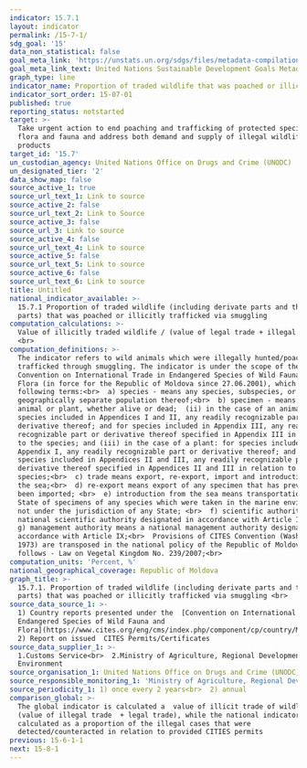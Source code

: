 ```yaml
---
indicator: 15.7.1
layout: indicator
permalink: /15-7-1/
sdg_goal: '15'
data_non_statistical: false
goal_meta_link: 'https://unstats.un.org/sdgs/files/metadata-compilation/Metadata-Goal-15.pdf'
goal_meta_link_text: United Nations Sustainable Development Goals Metadata (PDF 210 KB)
graph_type: line
indicator_name: Proportion of traded wildlife that was poached or illicitly trafficked
indicator_sort_order: 15-07-01
published: true
reporting_status: notstarted
target: >-
  Take urgent action to end poaching and trafficking of protected species of
  flora and fauna and address both demand and supply of illegal wildlife
  products
target_id: '15.7'
un_custodian_agency: United Nations Office on Drugs and Crime (UNODC)
un_designated_tier: '2'
data_show_map: false
source_active_1: true
source_url_text_1: Link to source
source_active_2: false
source_url_text_2: Link to Source
source_active_3: false
source_url_3: Link to source
source_active_4: false
source_url_text_4: Link to source
source_active_5: false
source_url_text_5: Link to source
source_active_6: false
source_url_text_6: Link to source
title: Untitled
national_indicator_available: >-
  15.7.1 Proportion of traded wildlife (including derivate parts and their
  parts) that was poached or illicitly trafficked via smuggling
computation_calculations: >-
  Value of illicitly traded wildlife / (value of legal trade + illegal trade)
  <br>
computation_definitions: >-
  The indicator refers to wild animals which were illegally hunted/poached and
  trafficked through smuggling. The indicator is under the scope of the
  Convention on International Trade in Endangered Species of Wild Fauna and
  Flora (in force for the Republic of Moldova since 27.06.2001), which uses the
  following terms:<br>  a) species - means any species, subspecies, or
  geographically separate population thereof;<br>  b) specimen - means: (i) any
  animal or plant, whether alive or dead;  (ii) in the case of an animal: for
  species included in Appendices I and II, any readily recognizable part or
  derivative thereof; and for species included in Appendix III, any readily
  recognizable part or derivative thereof specified in Appendix III in relation
  to the species; and (iii) in the case of a plant: for species included in
  Appendix I, any readily recognizable part or derivative thereof; and for
  species included in Appendices II and III, any readily recognizable part or
  derivative thereof specified in Appendices II and III in relation to the
  species;<br>  c) trade means export, re-export, import and introduction from
  the sea;<br>  d) re-export means export of any specimen that has previously
  been imported; <br>  e) introduction from the sea means transportation into a
  State of specimens of any species which were taken in the marine environment
  not under the jurisdiction of any State; <br>  f) scientific authority means a
  national scientific authority designated in accordance with Article IX; <br> 
  g) management authority means a national management authority designated in
  accordance with Article IX;<br>  Provisions of CITES Convention (Washington,
  1973) are transposed in the national policy of the Republic of Moldova, as
  follows - Law on Vegetal Kingdom No. 239/2007;<br>
computation_units: 'Percent, %'
national_geographical_coverage: Republic of Moldova
graph_title: >-
  15.7.1. Proportion of traded wildlife (including derivate parts and their
  parts) that was poached or illicitly trafficked via smuggling <br> 
source_data_source_1: >-
  1) Country reports presented under the  [Convention on International Trade in
  Endangered Species of Wild Fauna and
  Flora](https://www.cites.org/eng/cms/index.php/component/cp/country/MD/national-reports)<br> 
  2) Report on issued  CITES Permits/Certificates 
source_data_supplier_1: >-
  1.Customs Service<br>  2.Ministry of Agriculture, Regional Development and
  Environment
source_organisation_1: United Nations Office on Drugs and Crime (UNODC)
source_responsible_monitoring_1: 'Ministry of Agriculture, Regional Development and Environment<br> '
source_periodicity_1: 1) once every 2 years<br>  2) annual
comparison_global: >-
  The global indicator is calculated a  value of illicit trade of wildlife /
  (value of illegal trade  + legal trade), while the national indicator is
  calculated as a proportion of the illegal cases that were
  detected/counteracted in relation to provided CITIES permits 
previous: 15-6-1-1
next: 15-8-1
---
```

